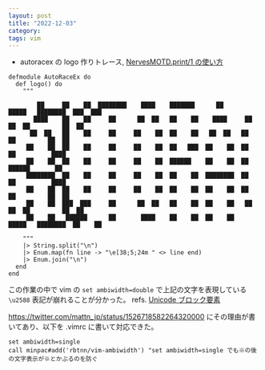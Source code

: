 ```yaml
---
layout: post
title: "2022-12-03"
category:
tags: vim
---
```


- autoracex の logo 作りトレース, [NervesMOTD.print/1 の使い方](https://qiita.com/torifukukaiou/items/0bb73660f8601bd77e7d)

```
defmodule AutoRaceEx do
  def logo() do
    """

        ██     ██    ██  ████████    ████    ███████      ██       █████   ████████  ███  ███
       ████    ██    ██     ██      ██  ██   ██    ██    ████     ██   ██  ██         ██  ██
      ██  ██   ██    ██     ██     ██    ██  ██    ██   ██  ██   ██        ██         ██  ██
     ██    ██  ██    ██     ██     ██    ██  ██   ███  ██    ██  ██        ██          ████
     ██    ██  ██    ██     ██     ██    ██  ██████    ██    ██  ██        ██████       ██
     ████████  ██    ██     ██     ██    ██  ██    ██  ████████  ██        ██          ████
     ██    ██  ██    ██     ██     ██    ██  ██    ██  ██    ██  ██        ██         ██  ██
     ██    ██  ███  ███     ██      ██  ██   ██    ██  ██    ██   ██   ██  ██         ██  ██
     ██    ██   ██████      ██       ████    ██    ██  ██    ██    █████   ████████  ██    ██

    """
    |> String.split("\n")
    |> Enum.map(fn line -> "\e[38;5;24m " <> line end)
    |> Enum.join("\n")
  end
end
```

この作業の中で vim の `set ambiwidth=double` で上記の文字を表現している`\u2588` 表記が崩れることが分かった。
refs. [Unicode ブロック要素](http://www.asahi-net.or.jp/~ax2s-kmtn/ref/unicode/u2580.html)

https://twitter.com/mattn_jp/status/1526718582264320000 にその理由が書いてあり、以下を .vimrc に書いて対応できた。

```
set ambiwidth=single
call minpac#add('rbtnn/vim-ambiwidth') "set ambiwidth=single でも※の後の文字表示が※とかぶるのを防ぐ
```
